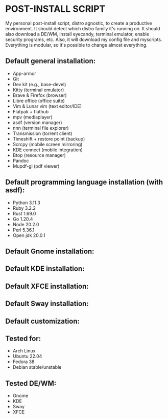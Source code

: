 # POST-INSTALL SCRIPT

My personal post-install script, distro agnostic, to
create a productive environment.
It should detect which distro family it's running on. 
It should also download a DE/WM, install eyecandy, terminal emulator, enable security
programs, etc. 
Also, it will download my config file and myscripts.
Everything is modular, so it's possible to change almost everything.

## Default general installation: 

- App-armor
- Git
- Dev kit (e.g., base-devel)
- Kitty (terminal emulator)
- Brave & Firefox (browser)
- Libre office (office suite)
- Vim & Lunar vim (text editor/IDE)
- Flatpak + flathub
- mpv (mediaplayer)
- asdf (version manager)
- nnn (terminal file explorer)
- Transmission (torrent client)
- Timeshift + restore point (backup)
- Scrcpy (mobile screen mirroring)
- KDE connect (mobile integration)
- Btop (resource manager)
- Pandoc
- Mupdf-gl (pdf viewer)


## Default programming language installation (with asdf): 

- Python 3.11.3
- Ruby 3.2.2
- Rust 1.69.0
- Go 1.20.4
- Node 20.2.0
- Perl 5.36.1
- Open jdk 20.0.1

## Default Gnome installation:

## Default KDE installation:

## Default XFCE installation:

## Default Sway installation:

## Default customization:

## Tested for: 

- Arch Linux
- Ubuntu 22.04
- Fedora 38
- Debian stable/unstable

## Tested DE/WM: 

- Gnome
- KDE
- Sway
- XFCE
